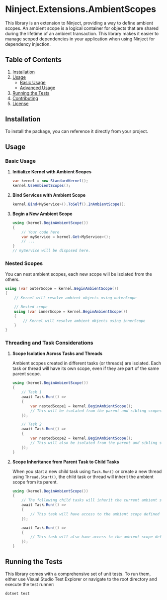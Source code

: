 # Ninject.Extensions.AmbientScopes

This library is an extension to Ninject, providing a way to define ambient scopes. 
An ambient scope is a logical container for objects that are shared during the lifetime of an ambient transaction. 
This library makes it easier to manage scoped dependencies in your application when using Ninject for dependency injection.

## Table of Contents

1. [Installation](#installation)
2. [Usage](#usage)
    - [Basic Usage](#basic-usage)
    - [Advanced Usage](#advanced-usage)
3. [Running the Tests](#running-the-tests)
4. [Contributing](#contributing)
5. [License](#license)

## Installation

To install the package, you can reference it directly from your project.

## Usage

### Basic Usage

1. **Initialize Kernel with Ambient Scopes**
   
    ```csharp
    var kernel = new StandardKernel();
    kernel.UseAmbientScopes();
    ```

2. **Bind Services with Ambient Scope**
   
    ```csharp
    kernel.Bind<MyService>().ToSelf().InAmbientScope();
    ```

3. **Begin a New Ambient Scope**

    ```csharp
    using (kernel.BeginAmbientScope())
    {
        // Your code here
        var myService = kernel.Get<MyService>();
        // ...
    }
    // myService will be disposed here.
    ```

### Nested Scopes

You can nest ambient scopes, each new scope will be isolated from the others.

```csharp
using (var outerScope = kernel.BeginAmbientScope())
{
    // Kernel will resolve ambient objects using outerScope

    // Nested scope
    using (var innerScope = kernel.BeginAmbientScope())
    {
        // Kernel will resolve ambient objects using innerScope
    }
}
```

### Threading and Task Considerations

1. **Scope Isolation Across Tasks and Threads**

    Ambient scopes created in different tasks (or threads) are isolated. Each task or thread will have its own scope, even if they are part of the same parent scope.

    ```csharp
    using (kernel.BeginAmbientScope())
    {
        // Task 1
        await Task.Run(() => 
        {
            var nestedScope1 = kernel.BeginAmbientScope();
            // This will be isolated from the parent and sibling scopes
        });

        // Task 2
        await Task.Run(() => 
        {
            var nestedScope2 = kernel.BeginAmbientScope();
            // This will also be isolated from the parent and sibling scopes
        });
    }
    ```

2. **Scope Inheritance from Parent Task to Child Tasks**

    When you start a new child task using `Task.Run()` or create a new thread using `Thread.Start()`, the child task or thread will inherit the ambient scope from its parent.
    
    ```csharp
    using (kernel.BeginAmbientScope())
    {
        // The following child tasks will inherit the current ambient scope
        await Task.Run(() => 
        {
            // This task will have access to the ambient scope defined above
        });
    
        await Task.Run(() => 
        {
            // This task will also have access to the ambient scope defined above
        });
    }
    ```


## Running the Tests

This library comes with a comprehensive set of unit tests. To run them, either use Visual Studio Test Explorer or navigate to the root directory and execute the test runner:

```bash
dotnet test
